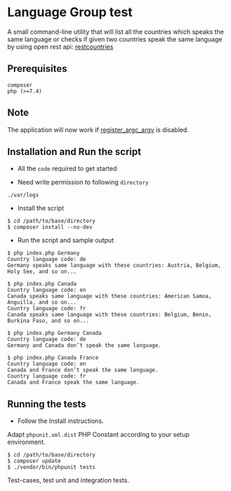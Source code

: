 # Language Group test
A small command-line utility that will list all the countries which speaks the same language or checks if given two countries speak the same language by using open rest api:​ [restcountries](https://restcountries.com/)

## Prerequisites

```
composer
php (>=7.4)
```

## Note
The application will now work if [register_argc_argv](http://php.net/manual/en/ini.core.php#ini.register-argc-argv) is disabled.

## Installation and Run the script

- All the `code` required to get started

- Need write permission to following `directory`

`./var/logs`

- Install the script

```shell
$ cd /path/to/base/directory
$ composer install --no-dev
```

- Run the script and sample output

```shell
$ php index.php Germany
Country language code: de
Germany speaks same language with these countries: Austria, Belgium, Holy See, and so on...
```

```shell
$ php index.php Canada
Country language code: en
Canada speaks same language with these countries: American Samoa, Anguilla, and so on...
Country language code: fr
Canada speaks same language with these countries: Belgium, Benin, Burkina Faso, and so on...
```

```shell
$ php index.php Germany Canada
Country language code: de
Germany and Canada don’t speak the same language.
```

```shell
$ php index.php Canada France
Country language code: en
Canada and France don’t speak the same language.
Country language code: fr
Canada and France speak the same language.
```

## Running the tests

- Follow the Install instructions.

Adapt `phpunit.xml.dist` PHP Constant according to your setup environment.

```shell
$ cd /path/to/base/directory
$ composer update
$ ./vendor/bin/phpunit tests
```

Test-cases, test unit and integration tests.